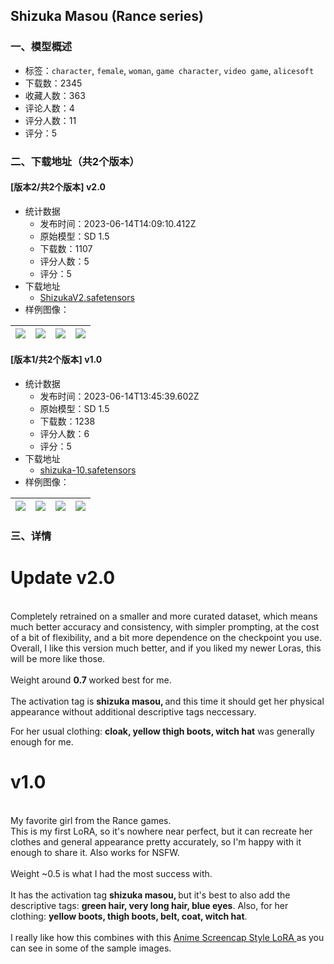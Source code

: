 ## Shizuka Masou (Rance series)
### 一、模型概述

- 标签：`character`, `female`, `woman`, `game character`, `video game`, `alicesoft`
- 下载数：2345
- 收藏人数：363
- 评论人数：4
- 评分人数：11
- 评分：5

### 二、下载地址（共2个版本）

#### [版本2/共2个版本] v2.0

- 统计数据
  - 发布时间：2023-06-14T14:09:10.412Z
  - 原始模型：SD 1.5
  - 下载数：1107
  - 评分人数：5
  - 评分：5
- 下载地址
  - [ShizukaV2.safetensors](https://civitai.com/api/download/models/95869)
- 样例图像：

| <img src="https://image.civitai.com/xG1nkqKTMzGDvpLrqFT7WA/a95bbc3d-06e4-4465-b13f-76ddfa7854a5/width=450/1142135.jpeg" /> | <img src="https://image.civitai.com/xG1nkqKTMzGDvpLrqFT7WA/5f6eaaf9-1b99-4f3c-ae1e-f80b1311b10b/width=450/1142138.jpeg" /> | <img src="https://image.civitai.com/xG1nkqKTMzGDvpLrqFT7WA/a6f16135-8e5e-4246-b58c-7a1e256c9bfa/width=450/1142136.jpeg" /> | <img src="https://image.civitai.com/xG1nkqKTMzGDvpLrqFT7WA/4af090c7-d32c-4ca4-8157-b4290db859e3/width=450/1142140.jpeg" /> |
| ---- | ---- | ---- | ---- |

#### [版本1/共2个版本] v1.0

- 统计数据
  - 发布时间：2023-06-14T13:45:39.602Z
  - 原始模型：SD 1.5
  - 下载数：1238
  - 评分人数：6
  - 评分：5
- 下载地址
  - [shizuka-10.safetensors](https://civitai.com/api/download/models/80663)
- 样例图像：

| <img src="https://image.civitai.com/xG1nkqKTMzGDvpLrqFT7WA/c373ab29-ea13-40ed-9300-e22eb5e78a5e/width=450/905358.jpeg" /> | <img src="https://image.civitai.com/xG1nkqKTMzGDvpLrqFT7WA/d45ef35d-b6f9-4bac-ac66-49263d107fd3/width=450/905436.jpeg" /> | <img src="https://image.civitai.com/xG1nkqKTMzGDvpLrqFT7WA/964f9c83-ddd1-422e-a3a3-8599917364fd/width=450/905440.jpeg" /> | <img src="https://image.civitai.com/xG1nkqKTMzGDvpLrqFT7WA/fd7600bf-9d66-48bb-843c-f6b7aedcd436/width=450/905449.jpeg" /> |
| ---- | ---- | ---- | ---- |


### 三、详情
<h1 id="heading-971">Update v2.0</h1><p><br />Completely retrained on a smaller and more curated dataset, which means much better accuracy and consistency, with simpler prompting, at the cost of a bit of flexibility, and a bit more dependence on the checkpoint you use. Overall, I like this version much better, and if you liked my newer Loras, this will be more like those.<br /><br />Weight around <strong>0.7 </strong>worked best for me.<br /><br />The activation tag is <strong>shizuka masou, </strong>and this time it should get her physical appearance without additional descriptive tags neccessary. </p><p>For her usual clothing: <strong>cloak, yellow thigh boots, witch hat</strong> was generally enough for me.</p><p></p><h1 id="heading-972">v1.0</h1><p><br />My favorite girl from the Rance games.<br />This is my first LoRA, so it's nowhere near perfect, but it can recreate her clothes and general appearance pretty accurately, so I'm happy with it enough to share it. Also works for NSFW.<br /><br />Weight ~0.5 is what I had the most success with.<br /><br />It has the activation tag <strong>shizuka masou, </strong>but it's best to also add the descriptive tags: <strong>green hair, very long hair, blue eyes</strong>. Also, for her clothing: <strong>yellow boots, thigh boots, belt, coat, witch hat</strong>.<br /><br />I really like how this combines with this <a target="_blank" rel="ugc" href="https://civitai.com/models/4982/anime-screencap-style-lora">Anime Screencap Style LoRA </a>as you can see in some of the sample images.</p>
